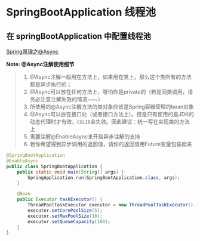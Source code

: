 # SpringBootApplication 线程池

## 在 springBootApplication 中配置线程池

[Spring原理之@Async](https://blog.csdn.net/weixin_42272869/article/details/116117202)

**Note: @Async注解使用细节**
> 1. @Async注解一般用在方法上，如果用在类上，那么这个类所有的方法都是异步执行的；
> 2. @Async可以放在任何方法上，哪怕你是private的（若是同类调用，请务必注意注解失效的情况~~~）
> 3. 所使用的@Async注解方法的类对象应该是Spring容器管理的bean对象
> 4. @Async可以放在接口处（或者接口方法上）。但是只有使用的是JDK的动态代理时才有效，`CGLIB`会失效。因此建议：统一写在实现类的方法上
> 5. 需要注解@EnableAsync来开启异步注解的支持
> 6. 若你希望得到异步调用的返回值，请你的返回值用Future变量包装起来

```java
@SpringBootApplication
@EnableAsync
public class SpringBootApplication {
    public static void main(String[] args) {
        SpringApplication.run(SpringBootApplication.class, args);
    }

    @Bean
    public Executor taskExecutor() {
        ThreadPoolTaskExecutor executor = new ThreadPoolTaskExecutor();
        executor.setCorePoolSize(5);
        executor.setMaxPoolSize(10);
        executor.setQueueCapacity(100);
    }
}